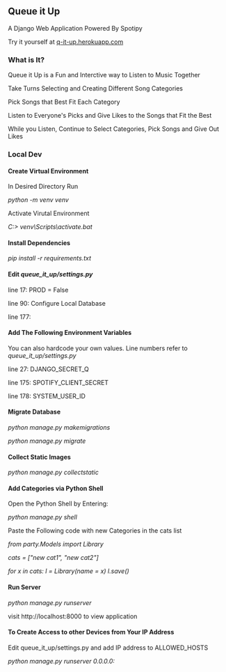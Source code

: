 <h2> Queue it Up </h2>

A Django Web Application Powered By Spotipy

Try it yourself at <a href="http://q-it-up.herokuapp.com">q-it-up.herokuapp.com</a>


<h3>What is It?</h3>

Queue it Up is a Fun and Interctive way to Listen to Music Together

Take Turns Selecting and Creating Different Song Categories

Pick Songs that Best Fit Each Category

Listen to Everyone's Picks and Give Likes to the Songs that Fit the Best 

While you Listen, Continue to Select Categories, Pick Songs and Give Out Likes 


<h3> Local Dev </h3>

<h4>Create Virtual Environment</h4>

In Desired Directory Run

<I>python -m venv venv</I>
 
Activate Virutal Environment
 
<I>C:\> venv\Scripts\activate.bat</I>


<h4> Install Dependencies </h4>

<I>pip install -r requirements.txt</I>


<h4> Edit <I>queue_it_up/settings.py</I> </h4>

line 17: PROD = False

line 90: Configure Local Database

line 177: <YOUR-SPOTIFY-CLIENT-ID>


<h4> Add The Following Environment Variables </h4>

You can also hardcode your own values. Line numbers refer to <I>queue_it_up/settings.py</I>

line 27: DJANGO_SECRET_Q

line 175: SPOTIFY_CLIENT_SECRET

line 178: SYSTEM_USER_ID


<h4> Migrate Database </h4>

<I>python manage.py makemigrations</I>

<I>python manage.py migrate</I>


<h4> Collect Static Images </h4>

<I>python manage.py collectstatic</I>


<h4>Add Categories via Python Shell</h4>

Open the Python Shell by Entering:

<I>python manage.py shell</I>

Paste the Following code with new Categories in the cats list

<I>from party.Models import Library

cats = ["new cat1", "new cat2"]

for x in cats:
    l = Library(name = x)
    l.save()</I>


<h4> Run Server </h4>

<I>python manage.py runserver</I>

visit http://localhost:8000 to view application


<h4>To Create Access to other Devices from Your IP Address</h4>

Edit queue_it_up/settings.py and add IP address to ALLOWED_HOSTS

<I>python manage.py runserver 0.0.0.0:<PORT></I>





